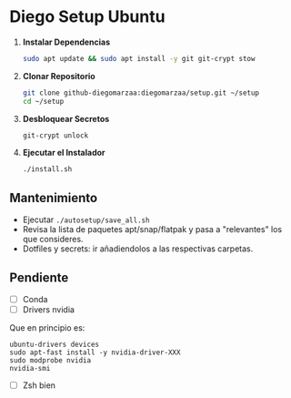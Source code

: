 # Diego Setup Ubuntu

1.  **Instalar Dependencias**
    ```bash
    sudo apt update && sudo apt install -y git git-crypt stow
    ```

2.  **Clonar Repositorio**
    ```bash
    git clone github-diegomarzaa:diegomarzaa/setup.git ~/setup
    cd ~/setup
    ```

3.  **Desbloquear Secretos**
    ```bash
    git-crypt unlock
    ```

4.  **Ejecutar el Instalador**
    ```bash
    ./install.sh
    ```

##  Mantenimiento

- Ejecutar `./autosetup/save_all.sh`
- Revisa la lista de paquetes apt/snap/flatpak y pasa a "relevantes" los que consideres.
- Dotfiles y secrets: ir añadiendolos a las respectivas carpetas.

## Pendiente

- [ ] Conda
- [ ] Drivers nvidia

Que en principio es:
```
ubuntu-drivers devices
sudo apt-fast install -y nvidia-driver-XXX
sudo modprobe nvidia
nvidia-smi
```

- [ ] Zsh bien

